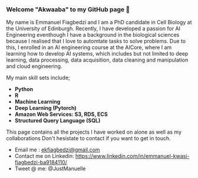 ### Welcome "Akwaaba" to my GitHub page 👋

My name is Emmanuel Fiagbedzi and I am a PhD candidate in Cell Biology at the University of Edinburgh. Recently, I have developed a passion for AI Engineering eventhough I have a background in the biological sciences because I realised that I love to automtate tasks to solve problems. Due to this, I enrolled in an AI engineering course at the AICore, where I am learning how to develop AI systems, which includes but not limited to deep learning, data processing, data acquisition, data cleaning and manipulation and cloud engineering.

My main skill sets include;
* **Python**
* **R**
* **Machine Learning**
* **Deep Learning (Pytorch)**
* **Amazon Web Services: S3, RDS, ECS**
* **Structured Query Language (SQL)**

This page contains all the projects I have worked on alone as well as my collaborations
Don't hesistate to contact if you want to get in touch.

* Email me : ekfiagbedzi@gmail.com
* Contact me on Linkedin: https://www.linkedin.com/in/emmanuel-kwasi-fiagbedzi-ba9184110/
* Tweet @ me: @JustManuelle
